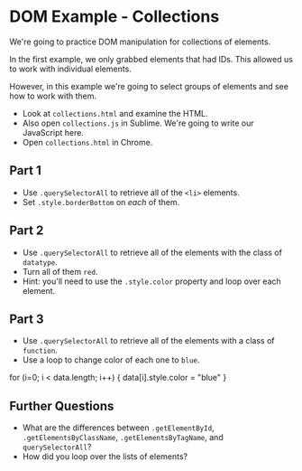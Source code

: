 # DOM Example - Collections

We're going to practice DOM manipulation for collections of elements.

In the first example, we only grabbed elements that had IDs. This
allowed us to work with individual elements.

However, in this example we're going to select groups of elements and
see how to work with them.

- Look at `collections.html` and examine the HTML.
- Also open `collections.js` in Sublime. We're going to write our JavaScript here.
- Open `collections.html` in Chrome.

## Part 1

- Use `.querySelectorAll` to retrieve all of the `<li>` elements.
- Set `.style.borderBottom` on *each* of them.

## Part 2

- Use `.querySelectorAll` to retrieve all of the elements with
  the class of `datatype`.
- Turn all of them `red`.
- Hint: you'll need to use the `.style.color` property and loop over each element.

## Part 3
- Use `.querySelectorAll` to retrieve all of the elements with a class
  of `function`.
- Use a loop to change color of each one to `blue`.

for (i=0; i < data.length; i++) {
   data[i].style.color = "blue"
}

## Further Questions

- What are the differences between `.getElementById`,
  `.getElementsByClassName`, `.getElementsByTagName`, and
  `querySelectorAll`?
- How did you loop over the lists of elements?
